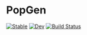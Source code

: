 # PopGen

[![Stable](https://img.shields.io/badge/docs-stable-blue.svg)](https://pdimens.github.io/PopGen.jl/stable)
[![Dev](https://img.shields.io/badge/docs-dev-blue.svg)](https://pdimens.github.io/PopGen.jl/dev)
[![Build Status](https://travis-ci.com/pdimens/PopGen.jl.svg?branch=master)](https://travis-ci.com/pdimens/PopGen.jl)
